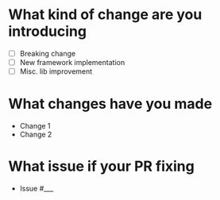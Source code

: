 # What kind of change are you introducing

- [ ] Breaking change
- [ ] New framework implementation
- [ ] Misc. lib improvement

<!-- Remove all values that don't apply -->

# What changes have you made

- Change 1
- Change 2

# What issue if your PR fixing

<!-- Remove if not applicable -->

- Issue #\_\_\_

